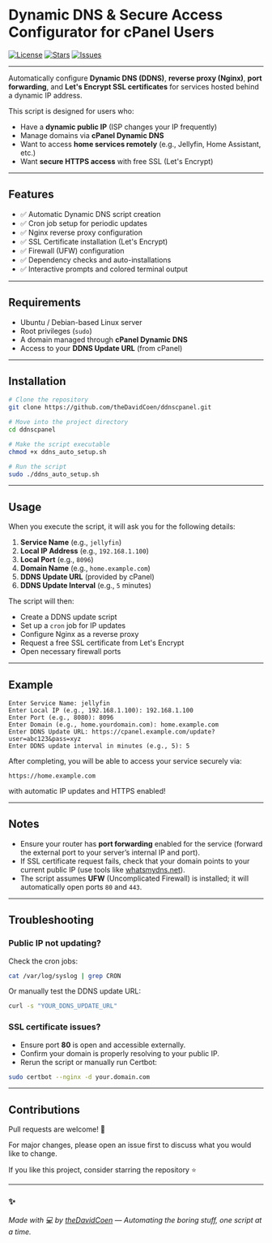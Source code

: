 # Dynamic DNS & Secure Access Configurator for cPanel Users

[![License](https://img.shields.io/github/license/theDavidCoen/ddnscpanel)](https://github.com/theDavidCoen/ddnscpanel/blob/main/README.md#license)
[![Stars](https://img.shields.io/github/stars/theDavidCoen/ddnscpanel?style=social)](https://github.com/theDavidCoen/ddnscpanel)
[![Issues](https://img.shields.io/github/issues/theDavidCoen/ddnscpanel)](https://github.com/theDavidCoen/ddnscpanel/issues)

---

Automatically configure **Dynamic DNS (DDNS)**, **reverse proxy (Nginx)**, **port forwarding**, and **Let's Encrypt SSL certificates** for services hosted behind a dynamic IP address.

This script is designed for users who:
- Have a **dynamic public IP** (ISP changes your IP frequently)
- Manage domains via **cPanel Dynamic DNS**
- Want to access **home services remotely** (e.g., Jellyfin, Home Assistant, etc.)
- Want **secure HTTPS access** with free SSL (Let's Encrypt)

---

## Features

- ✅ Automatic Dynamic DNS script creation
- ✅ Cron job setup for periodic updates
- ✅ Nginx reverse proxy configuration
- ✅ SSL Certificate installation (Let's Encrypt)
- ✅ Firewall (UFW) configuration
- ✅ Dependency checks and auto-installations
- ✅ Interactive prompts and colored terminal output

---

## Requirements

- Ubuntu / Debian-based Linux server
- Root privileges (`sudo`)
- A domain managed through **cPanel Dynamic DNS**
- Access to your **DDNS Update URL** (from cPanel)

---

## Installation

```bash
# Clone the repository
git clone https://github.com/theDavidCoen/ddnscpanel.git

# Move into the project directory
cd ddnscpanel

# Make the script executable
chmod +x ddns_auto_setup.sh

# Run the script
sudo ./ddns_auto_setup.sh
```

---

## Usage

When you execute the script, it will ask you for the following details:

1. **Service Name** (e.g., `jellyfin`)
2. **Local IP Address** (e.g., `192.168.1.100`)
3. **Local Port** (e.g., `8096`)
4. **Domain Name** (e.g., `home.example.com`)
5. **DDNS Update URL** (provided by cPanel)
6. **DDNS Update Interval** (e.g., `5` minutes)

The script will then:

- Create a DDNS update script
- Set up a `cron` job for IP updates
- Configure Nginx as a reverse proxy
- Request a free SSL certificate from Let's Encrypt
- Open necessary firewall ports

---

## Example

```text
Enter Service Name: jellyfin
Enter Local IP (e.g., 192.168.1.100): 192.168.1.100
Enter Port (e.g., 8080): 8096
Enter Domain (e.g., home.yourdomain.com): home.example.com
Enter DDNS Update URL: https://cpanel.example.com/update?user=abc123&pass=xyz
Enter DDNS update interval in minutes (e.g., 5): 5
```

After completing, you will be able to access your service securely via:

```
https://home.example.com
```

with automatic IP updates and HTTPS enabled!

---

## Notes

- Ensure your router has **port forwarding** enabled for the service (forward the external port to your server’s internal IP and port).
- If SSL certificate request fails, check that your domain points to your current public IP (use tools like [whatsmydns.net](https://www.whatsmydns.net/)).
- The script assumes **UFW** (Uncomplicated Firewall) is installed; it will automatically open ports `80` and `443`.

---

## Troubleshooting

### Public IP not updating?

Check the cron jobs:

```bash
cat /var/log/syslog | grep CRON
```

Or manually test the DDNS update URL:

```bash
curl -s "YOUR_DDNS_UPDATE_URL"
```

### SSL certificate issues?

- Ensure port **80** is open and accessible externally.
- Confirm your domain is properly resolving to your public IP.
- Rerun the script or manually run Certbot:

```bash
sudo certbot --nginx -d your.domain.com
```

---
## Contributions

Pull requests are welcome! 🚀

For major changes, please open an issue first to discuss what you would like to change.

If you like this project, consider starring the repository ⭐

---

### ✨
*Made with 💻 by [theDavidCoen](https://github.com/theDavidCoen) — Automating the boring stuff, one script at a time.*

